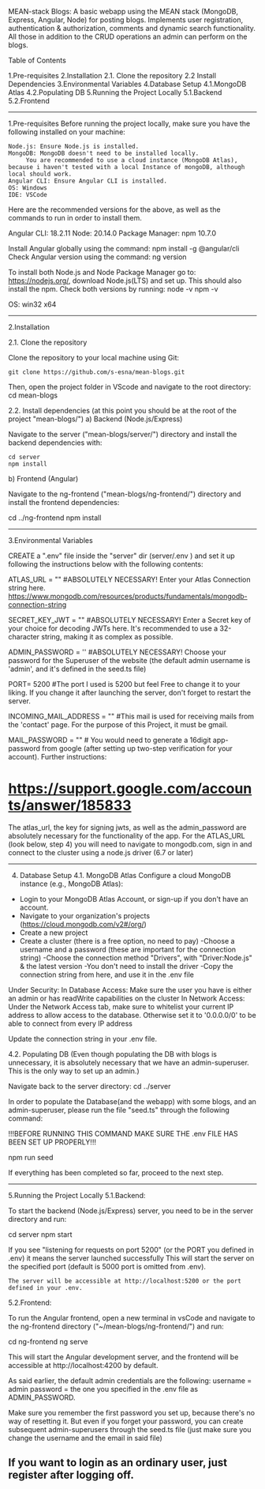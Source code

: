 MEAN-stack Blogs:
A basic webapp using the MEAN stack (MongoDB, Express, Angular, Node) for posting blogs.
Implements user registration, authentication & authorization, comments and dynamic search functionality.
All those in addition to the CRUD operations an admin can perform on the blogs.

Table of Contents

1.Pre-requisites
2.Installation
	2.1. Clone the repository
	2.2 Install Dependencies
3.Environmental Variables
4.Database Setup
	4.1.MongoDB Atlas
	4.2.Populating DB
5.Running the Project Locally
	5.1.Backend
	5.2.Frontend


-----------------------------------------------------------------------------------------------------------------------------------------------------------------------------

1.Pre-requisites
Before running the project locally, make sure you have the following installed on your machine:

    Node.js: Ensure Node.js is installed. 
    MongoDB: MongoDB doesn't need to be installed locally. 
	     You are recommended to use a cloud instance (MongoDB Atlas), because i haven't tested with a local Instance of mongoDB, although local should work.
    Angular CLI: Ensure Angular CLI is installed.
    OS: Windows
    IDE: VSCode


Here are the recommended versions for the above, as well as the commands to run in order to install them.

Angular CLI: 18.2.11
Node: 20.14.0
Package Manager: npm 10.7.0

Install Angular globally using the command: npm install -g @angular/cli
Check Angular version using the command: ng version

To install both Node.js and Node Package Manager go to: https://nodejs.org/, download Node.js(LTS) and set up. This should also install the npm.
Check both versions by running:
node -v
npm -v

OS: win32 x64

-----------------------------------------------------------------------------------------------------------------------------------------------------------------------------

2.Installation

2.1. Clone the repository

Clone the repository to your local machine using Git:

	git clone https://github.com/s-esna/mean-blogs.git

Then, open the project folder in VScode and navigate to the root directory:
	cd mean-blogs

2.2. Install dependencies (at this point you should be at the root of the project "mean-blogs/")
a) Backend (Node.js/Express)

Navigate to the server ("mean-blogs/server/") directory and install the backend dependencies with:

	cd server
	npm install

b) Frontend (Angular)

Navigate to the ng-frontend ("mean-blogs/ng-frontend/") directory and install the frontend dependencies:

cd ../ng-frontend
npm install

-----------------------------------------------------------------------------------------------------------------------------------------------------------------------------

3.Environmental Variables

CREATE a ".env" file inside the "server" dir (server/.env ) and set it up following the instructions below with the following contents:

ATLAS_URL  = "" #ABSOLUTELY NECESSARY! Enter your Atlas Connection string here. https://www.mongodb.com/resources/products/fundamentals/mongodb-connection-string

SECRET_KEY_JWT = ""  #ABSOLUTELY NECESSARY! Enter a Secret key of your choice for decoding JWTs here. It's recommended to use a 32-character string, making it as complex as possible.

ADMIN_PASSWORD = '' #ABSOLUTELY NECESSARY! Choose your password for the Superuser of the website (the default admin username is 'admin', and it's defined in the seed.ts file)

PORT= 5200  #The port I used is 5200 but feel Free to change it to your liking. If you change it after launching the server, don't forget to restart the server.

INCOMING_MAIL_ADDRESS = ""  #This mail is used for receiving mails from the 'contact' page. For the purpose of this Project, it must be gmail.

MAIL_PASSWORD = ""  # You would need to generate a 16digit app-password from google (after setting up two-step verification for your account). Further instructions:  
# https://support.google.com/accounts/answer/185833

The atlas_url, the key for signing jwts, as well as the admin_password are absolutely necessary for the functionality of the app.
For the ATLAS_URL (look below, step 4) you will need to navigate to mongodb.com, sign in and connect to the cluster using a node.js driver (6.7 or later)

-----------------------------------------------------------------------------------------------------------------------------------------------------------------------------

4. Database Setup
4.1. MongoDB Atlas
Configure a cloud MongoDB instance (e.g., MongoDB Atlas):
- Login to your MongoDB Atlas Account, or sign-up if you don't have an account.
- Navigate to your organization's projects (https://cloud.mongodb.com/v2#/org/)
- Create a new project
- Create a cluster (there is a free option, no need to pay)
	-Choose a username and a password (these are important for the connection string)
	-Choose the connection method "Drivers", with "Driver:Node.js" & the latest version
	-You don't need to install the driver
	-Copy the connection string from here, and use it in the .env file 

Under Security:
In Database Access: Make sure the user you have is either an admin  or has readWrite capabilities on the cluster
In Network Access: Under the Network Access tab, make sure to whitelist your current IP address to allow access to the database. 
		Otherwise set it to '0.0.0.0/0' to be able to connect from every IP address

Update the connection string in your .env file.

4.2. Populating DB (Even though populating the DB with blogs is unnecessary, it is absolutely necessary that we have an admin-superuser. This is the only way to set up an admin.)

Navigate back to the server directory:
cd ../server

In order to populate the Database(and the webapp) with some blogs, and an admin-superuser, please run the file "seed.ts" through the following command:

!!!BEFORE RUNNING THIS COMMAND MAKE SURE THE .env FILE HAS BEEN SET UP PROPERLY!!!

npm run seed

If everything has been completed so far, proceed to the next step.

-----------------------------------------------------------------------------------------------------------------------------------------------------------------------------

5.Running the Project Locally 
5.1.Backend:

To start the backend (Node.js/Express) server, you need to be in the server directory and run:

cd server
npm start

If you see "listening for requests on port 5200" (or the PORT you defined in .env) it means the server launched successfully
This will start the server on the specified port (default is 5000 port is omitted from .env).

    The server will be accessible at http://localhost:5200 or the port defined in your .env.

5.2.Frontend:

To run the Angular frontend, open a new terminal in vsCode and navigate to the ng-frontend directory ("~/mean-blogs/ng-frontend/") and run:

cd ng-frontend
ng serve

This will start the Angular development server, and the frontend will be accessible at http://localhost:4200 by default.

As said earlier, the default admin credentials are the following:
username = admin
password = the one you specified in the .env file as ADMIN_PASSWORD.

Make sure you remember the first password you set up, because there's no way of resetting it.
But even if you forget your password, you can create subsequent admin-superusers through the seed.ts file (just make sure you change the username and the email in said file) 

If you want to login as an ordinary user, just register after logging off.
-----------------------------------------------------------------------------------------------------------------------------------------------------------------------------
